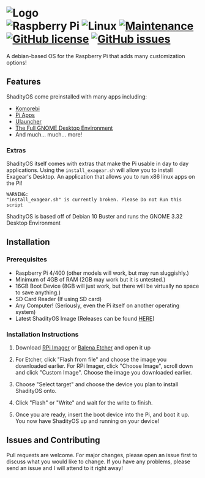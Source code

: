 # ![Logo](https://raw.githubusercontent.com/ShadowNightX/ShadityOS/master/logo.png) <br> ![Raspberry Pi](https://img.shields.io/badge/-RaspberryPi-C51A4A?style=for-the-badge&logo=Raspberry-Pi) ![Linux](https://img.shields.io/badge/Linux-FCC624?style=for-the-badge&logo=linux&logoColor=black) [![Maintenance](https://img.shields.io/badge/Maintained%3F-yes-green.svg)](https://GitHub.com/ShadowNightX/ShadityOS/graphs/commit-activity) [![GitHub license](https://img.shields.io/github/license/ShadowNightX/ShadityOS.svg)](https://github.com/ShadowNightX/ShadityOS/blob/master/LICENSE) [![GitHub issues](https://img.shields.io/github/issues/ShadowNightX/ShadityOS.svg)](https://GitHub.com/ShadowNightX/ShadityOS/issues/)



A debian-based OS for the Raspberry Pi that adds many customization options!

## Features

ShadityOS come preinstalled with many apps including:
- [Komorebi](https://github.com/cheesecakeufo/komorebi)
- [Pi Apps](https://github.com/Botspot/pi-apps)
- [Ulauncher](https://ulauncher.io/)
- [The Full GNOME Desktop Environment](https://www.gnome.org/)
- And much... much... more!
###  Extras
ShadityOS itself comes with extras that make the Pi usable in day to day applications.
Using the ```install_exagear.sh``` will allow you to install Exagear's Desktop. An application that allows you to run x86 linux apps on the Pi!
```
WARNING:
"install_exagear.sh" is currently broken. Please Do not Run this script
```
ShadityOS is based off of Debian 10 Buster and runs the GNOME 3.32 Desktop Environment


## Installation
### Prerequisites
- Raspberry Pi 4/400 (other models will work, but may run sluggishly.)
- Minimum of 4GB of RAM (2GB may work but it is untested.)
- 16GB Boot Device (8GB will just work, but there will be virtually no space to save anything.)
- SD Card Reader (If using SD card)
- Any Computer! (Seriously, even the Pi itself on another operating system)
- Latest ShadityOS Image (Releases can be found [HERE](https://github.com/ShadowNightX/ShadityOS/releases))
### Installation Instructions
1. Download [RPi Imager](https://www.raspberrypi.com/software/) or [Balena Etcher](https://www.balena.io/etcher/) and open it up

2. For Etcher, click "Flash from file" and choose the image you downloaded earlier. For RPi Imager, click "Choose Image", scroll down and click "Custom Image". Choose the image you downloaded earlier.

3. Choose "Select target" and choose the device you plan to install ShadityOS onto. 

4. Click "Flash" or "Write" and wait for the write to finish.

5. Once you are ready, insert the boot device into the Pi, and boot it up. You now have ShadityOS up and running on your device!

## Issues and Contributing
Pull requests are welcome. For major changes, please open an issue first to discuss what you would like to change. If you have any problems, please send an issue and I will attend to it right away!
